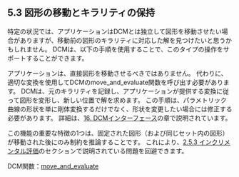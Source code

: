 ## 5.3 図形の移動とキラリティの保持

特定の状況では、アプリケーションはDCMとは独立して図形を移動させたい場合がありますが、移動前の図形のキラリティに対応した解を見つけたいと思うかもしれません。
DCMは、以下の手順を使用することで、このタイプの操作をサポートすることができます。

アプリケーションは、直接図形を移動させるべきではありません。
代わりに、適切な変換を使用してDCMのmove\_and\_evaluate関数を呼び出す必要があります。
DCMは、元のキラリティを記録し、アプリケーションが提供する変換に従って図形を変形し、新しい位置で解を求めます。
この手順は、パラメトリック曲線の形状を単に剛体変換するだけでなく、形状を変更したい場合には修正する必要があります。
詳細は、[16. DCMインターフェース](16._The_DCM_Interface.md)の章で説明されています。

この機能の重要な特徴の1つは、固定された図形（および同じセット内の図形）が移動された後にのみ制約を推論することです。
これにより、[2.5.3 インクリメンタル評価](2.5._Evaluating_the_model.md)のセクションで説明されている問題を回避できます。

DCM関数：[move\_and\_evaluate](16.8._Model_evaluation.md)
